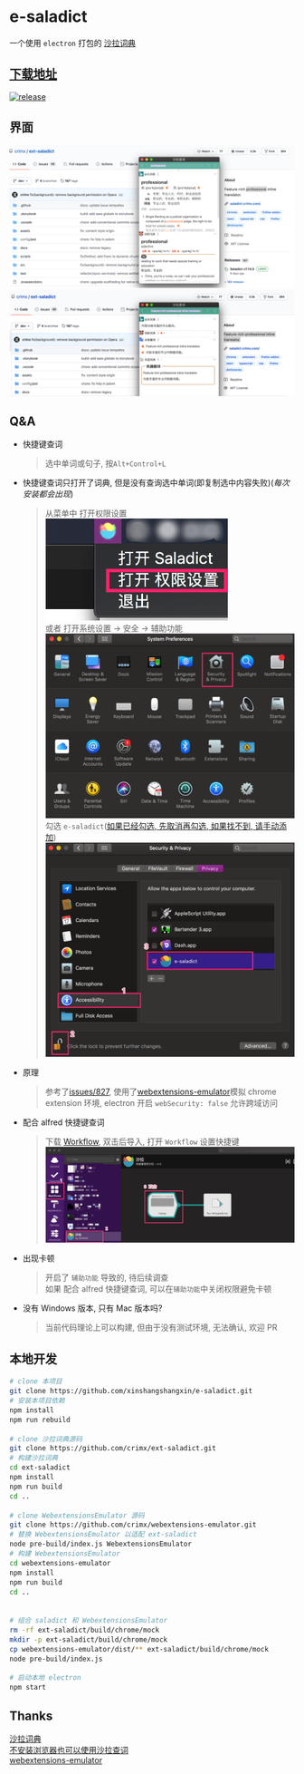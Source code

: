 # e-saladict

一个使用 `electron` 打包的 [沙拉词典](https://github.com/crimx/ext-saladict)

## [下载地址](https://github.com/xinshangshangxin/e-saladict/releases)

[![release](https://img.shields.io/github/v/release/xinshangshangxin/e-saladict)](https://github.com/xinshangshangxin/e-saladict/releases)

## 界面

![assets](./assets/5.png)
![assets](./assets/4.png)

## Q&A

- 快捷键查词

  > 选中单词或句子, 按`Alt+Control+L`

- 快捷键查词只打开了词典, 但是没有查询选中单词(即复制选中内容失败)(_每次安装都会出现_)

  > 从菜单中 打开权限设置  
  > ![assets](./assets/6.png)  
  > 或者 打开系统设置 -> 安全 -> 辅助功能
  > ![assets](./assets/2.png)  
  > 勾选 `e-saladict`([如果已经勾选, 先取消再勾选, 如果找不到, 请手动添加](https://github.com/octalmage/robotjs/issues/535))
  > ![assets](./assets/1.png)

- 原理

  > 参考了[issues/827](https://github.com/crimx/ext-saladict/issues/827), 使用了[webextensions-emulator](https://github.com/crimx/webextensions-emulator)模拟 chrome extension 环境, electron 开启 `webSecurity: false` 允许跨域访问

- 配合 alfred 快捷键查词

  > 下载 [Workflow](./assets/e-saladict.alfredworkflow), 双击后导入, 打开 `Workflow` 设置快捷键
  > ![assets](./assets/3.png)

- 出现卡顿

  > 开启了 `辅助功能` 导致的, 待后续调查  
  > 如果 配合 alfred 快捷键查词, 可以在`辅助功能`中关闭权限避免卡顿

- 没有 Windows 版本, 只有 Mac 版本吗?

  > 当前代码理论上可以构建, 但由于没有测试环境, 无法确认, 欢迎 PR

## 本地开发

```bash
# clone 本项目
git clone https://github.com/xinshangshangxin/e-saladict.git
# 安装本项目依赖
npm install
npm run rebuild

# clone 沙拉词典源码
git clone https://github.com/crimx/ext-saladict.git
# 构建沙拉词典
cd ext-saladict
npm install
npm run build
cd ..

# clone WebextensionsEmulator 源码
git clone https://github.com/crimx/webextensions-emulator.git
# 替换 WebextensionsEmulator 以适配 ext-saladict
node pre-build/index.js WebextensionsEmulator
# 构建 WebextensionsEmulator
cd webextensions-emulator
npm install
npm run build
cd ..


# 组合 saladict 和 WebextensionsEmulator
rm -rf ext-saladict/build/chrome/mock
mkdir -p ext-saladict/build/chrome/mock
cp webextensions-emulator/dist/** ext-saladict/build/chrome/mock
node pre-build/index.js

# 启动本地 electron
npm start
```

## Thanks

[沙拉词典](https://github.com/crimx/ext-saladict)  
[不安装浏览器也可以使用沙拉查词](https://github.com/crimx/ext-saladict/issues/827)  
[webextensions-emulator](https://github.com/crimx/webextensions-emulator)
